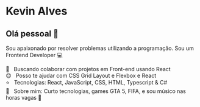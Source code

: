 # Kevin Alves
## Olá pessoal 👋
Sou apaixonado por resolver problemas utilizando a programação.
Sou um Frontend Developer :computer:

 :blue_heart: &nbsp; Buscando colaborar com projetos em Front-end usando React
 <br/> :blush: &nbsp; Posso te ajudar com CSS Grid Layout e Flexbox e React 
 <br/> :star: &nbsp; Tecnologias: React, JavaScript, CSS, HTML, Typescript & C#
 <br/> 💬  &nbsp; Sobre mim: Curto tecnologias, games GTA 5, FIFA, e sou músico nas horas vagas :guitar:
